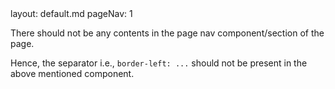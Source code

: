 <frontmatter>
  layout: default.md
  pageNav: 1
</frontmatter>

There should not be any contents in the page nav component/section of the page.

Hence, the separator i.e., `border-left: ...` should not be present in the above mentioned component.
